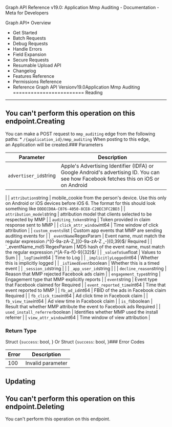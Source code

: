 Graph API Reference v19.0: Application Mmp Auditing - Documentation - Meta for Developers

Graph API* Overview
* Get Started
* Batch Requests
* Debug Requests
* Handle Errors
* Field Expansion
* Secure Requests
* Resumable Upload API
* Changelog
* Features Reference
* Permissions Reference
* Reference
Graph API Versionv19.0Application Mmp Auditing
========================
Reading
-------
You can't perform this operation on this endpoint.Creating
--------
You can make a POST request to `mmp_auditing` edge from the following paths: * `/{application_id}/mmp_auditing`
When posting to this edge, an Application will be created.### Parameters

| Parameter | Description |
| --- | --- |
| `advertiser_id`string | Apple's Advertising Identifier (IDFA) or Google Android's advertising ID. You can see how Facebook fetches this on iOS or on Android
 |
| `attribution`string | mobile\_cookie from the person's device. Use this only on Android or iOS devices before iOS 6. The format for this should look something like `DDDECD0A-C076-4050-8CE8-C20EC3FC2BD3`
 |
| `attribution_model`string | attribution model that clients selected to be respected by MMP
 |
| `auditing_token`string | Token provided in claim response sent to MMP
 |
| `click_attr_window`int64 | Time window of click attribution
 |
| `custom_events`list<CustomEvent> | Custom app events that MMP are sending auditing events for
 |
| `_eventName`RegexParam | Event name, must match the regular expression /^[0-9a-zA-Z\_][0-9a-zA-Z \_-]{0,39}$/
Required |
| `_eventName_md5`RegexParam | MD5 hash of the event name, must match the regular expression /^[A-Fa-f0-9]{32}$/
 |
| `_valueToSum`float | Values to Sum
 |
| `_logTime`int64 | Time to Log
 |
| `_implicitlyLogged`int64 | Whether this is implicitly logged
 |
| `_isTimedEvent`boolean | Whether this is a timed event
 |
| `_session_id`string |  |
| `_app_user_id`string |  |
| `decline_reason`string | Reason that MMP rejected Facebook ads claim
 |
| `engagement_type`string | Engagement type that MMP explicitly reports
 |
| `event`string | Event type that Facebook claimed for
Required |
| `event_reported_time`int64 | Time that event reported to MMP
 |
| `fb_ad_id`int64 | FBID of the ads in Facebook claim
Required |
| `fb_click_time`int64 | Ad click time in Facebook claim
 |
| `fb_view_time`int64 | Ad view time in Facebook claim
 |
| `is_fb`boolean | Result that whether MMP attribute the event to Facebook ads
Required |
| `used_install_referrer`boolean | Identifies whether MMP used the install referrer
 |
| `view_attr_window`int64 | Time window of view attribution
 |
### Return Type
 Struct {`success`: bool, } Or Struct {`success`: bool, }### Error Codes

| Error | Description |
| --- | --- |
| 100 | Invalid parameter |
Updating
--------
You can't perform this operation on this endpoint.Deleting
--------
You can't perform this operation on this endpoint.
